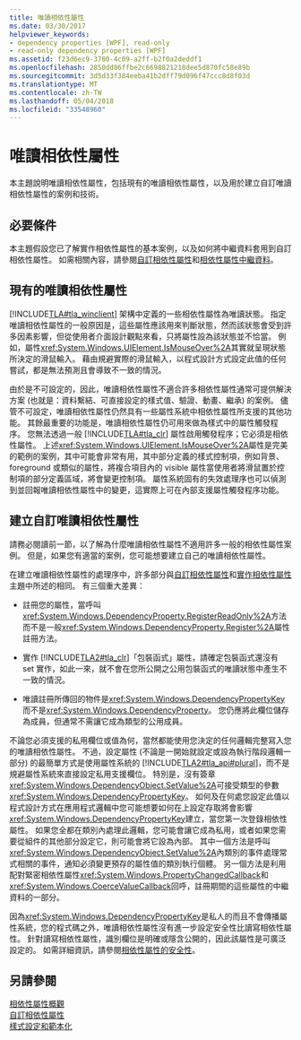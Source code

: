 ```yaml
---
title: 唯讀相依性屬性
ms.date: 03/30/2017
helpviewer_keywords:
- dependency properties [WPF], read-only
- read-only dependency properties [WPF]
ms.assetid: f23d6ec9-3780-4c09-a2ff-b2f0a2deddf1
ms.openlocfilehash: 2850dd86ffbe2c6698821218dee5d870fc58e89b
ms.sourcegitcommit: 3d5d33f384eeba41b2dff79d096f47ccc8d8f03d
ms.translationtype: MT
ms.contentlocale: zh-TW
ms.lasthandoff: 05/04/2018
ms.locfileid: "33548960"
---
```

# <a name="read-only-dependency-properties"></a>唯讀相依性屬性
本主題說明唯讀相依性屬性，包括現有的唯讀相依性屬性，以及用於建立自訂唯讀相依性屬性的案例和技術。  
  

  
<a name="prerequisites"></a>   
## <a name="prerequisites"></a>必要條件  
 本主題假設您已了解實作相依性屬性的基本案例，以及如何將中繼資料套用到自訂相依性屬性。 如需相關內容，請參閱[自訂相依性屬性](../../../../docs/framework/wpf/advanced/custom-dependency-properties.md)和[相依性屬性中繼資料](../../../../docs/framework/wpf/advanced/dependency-property-metadata.md)。  
  
<a name="existing"></a>   
## <a name="existing-read-only-dependency-properties"></a>現有的唯讀相依性屬性  
 [!INCLUDE[TLA#tla_winclient](../../../../includes/tlasharptla-winclient-md.md)] 架構中定義的一些相依性屬性為唯讀狀態。 指定唯讀相依性屬性的一般原因是，這些屬性應該用來判斷狀態，然而該狀態會受到許多因素影響，但從使用者介面設計觀點來看，只將屬性設為該狀態並不恰當。 例如，屬性<xref:System.Windows.UIElement.IsMouseOver%2A>其實就呈現狀態所決定的滑鼠輸入。 藉由規避實際的滑鼠輸入，以程式設計方式設定此值的任何嘗試，都是無法預測且會導致不一致的情況。  
  
 由於是不可設定的，因此，唯讀相依性屬性不適合許多相依性屬性通常可提供解決方案 (也就是：資料繫結、可直接設定的樣式值、驗證、動畫、繼承) 的案例。 儘管不可設定，唯讀相依性屬性仍然具有一些屬性系統中相依性屬性所支援的其他功能。 其餘最重要的功能是，唯讀相依性屬性仍可用來做為樣式中的屬性觸發程序。 您無法透過一般 [!INCLUDE[TLA#tla_clr](../../../../includes/tlasharptla-clr-md.md)] 屬性啟用觸發程序；它必須是相依性屬性。 上述<xref:System.Windows.UIElement.IsMouseOver%2A>屬性是完美的範例的案例，其中可能會非常有用，其中部分定義的樣式控制項，例如背景、 foreground 或類似的屬性，將複合項目內的 visible 屬性當使用者將滑鼠置於控制項的部分定義區域，將會變更控制項。 屬性系統固有的失效處理序也可以偵測到並回報唯讀相依性屬性中的變更，這實際上可在內部支援屬性觸發程序功能。  
  
<a name="new"></a>   
## <a name="creating-custom-read-only-dependency-properties"></a>建立自訂唯讀相依性屬性  
 請務必閱讀前一節，以了解為什麼唯讀相依性屬性不適用許多一般的相依性屬性案例。 但是，如果您有適當的案例，您可能想要建立自己的唯讀相依性屬性。  
  
 在建立唯讀相依性屬性的處理序中，許多部分與[自訂相依性屬性](../../../../docs/framework/wpf/advanced/custom-dependency-properties.md)和[實作相依性屬性](../../../../docs/framework/wpf/advanced/how-to-implement-a-dependency-property.md)主題中所述的相同。 有三個重大差異：  
  
-   註冊您的屬性，當呼叫<xref:System.Windows.DependencyProperty.RegisterReadOnly%2A>方法而不是一般<xref:System.Windows.DependencyProperty.Register%2A>屬性註冊方法。  
  
-   實作 [!INCLUDE[TLA2#tla_clr](../../../../includes/tla2sharptla-clr-md.md)]「包裝函式」屬性，請確定包裝函式還沒有 set 實作，如此一來，就不會在您所公開之公用包裝函式的唯讀狀態中產生不一致的情況。  
  
-   唯讀註冊所傳回的物件是<xref:System.Windows.DependencyPropertyKey>而不是<xref:System.Windows.DependencyProperty>。 您仍應將此欄位儲存為成員，但通常不需讓它成為類型的公用成員。  
  
 不論您必須支援的私用欄位或值為何，當然都能使用您決定的任何邏輯完整寫入您的唯讀相依性屬性。 不過，設定屬性 (不論是一開始就設定或設為執行階段邏輯一部分) 的最簡單方式是使用屬性系統的 [!INCLUDE[TLA2#tla_api#plural](../../../../includes/tla2sharptla-apisharpplural-md.md)]，而不是規避屬性系統來直接設定私用支援欄位。 特別是，沒有簽章<xref:System.Windows.DependencyObject.SetValue%2A>可接受類型的參數<xref:System.Windows.DependencyPropertyKey>。 如何及在何處您設定此值以程式設計方式在應用程式邏輯中您可能想要如何在上設定存取將會影響<xref:System.Windows.DependencyPropertyKey>建立，當您第一次登錄相依性屬性。 如果您全都在類別內處理此邏輯，您可能會讓它成為私用，或者如果您需要從組件的其他部分設定它，則可能會將它設為內部。 其中一個方法是呼叫<xref:System.Windows.DependencyObject.SetValue%2A>內類別的事件處理常式相關的事件，通知必須變更預存的屬性值的類別執行個體。 另一個方法是利用配對緊密相依性屬性<xref:System.Windows.PropertyChangedCallback>和<xref:System.Windows.CoerceValueCallback>回呼，註冊期間的這些屬性的中繼資料的一部分。  
  
 因為<xref:System.Windows.DependencyPropertyKey>是私人的而且不會傳播屬性系統，您的程式碼之外，唯讀相依性屬性沒有進一步設定安全性比讀寫相依性屬性。 針對讀寫相依性屬性，識別欄位是明確或隱含公開的，因此該屬性是可廣泛設定的。 如需詳細資訊，請參閱[相依性屬性的安全性](../../../../docs/framework/wpf/advanced/dependency-property-security.md)。  
  
## <a name="see-also"></a>另請參閱  
 [相依性屬性概觀](../../../../docs/framework/wpf/advanced/dependency-properties-overview.md)  
 [自訂相依性屬性](../../../../docs/framework/wpf/advanced/custom-dependency-properties.md)  
 [樣式設定和範本化](../../../../docs/framework/wpf/controls/styling-and-templating.md)
